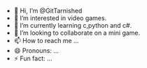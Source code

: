 - 👋 Hi, I’m @GitTarnished
- 👀 I’m interested in video games.
- 🌱 I’m currently learning c,python and c#.
- 💞️ I’m looking to collaborate on a mini game.
- 📫 How to reach me ...
- 😄 Pronouns: ...
- ⚡ Fun fact: ...

<!---
GitTarnished/GitTarnished is a ✨ special ✨ repository because its `README.md` (this file) appears on your GitHub profile.
You can click the Preview link to take a look at your changes.
--->
